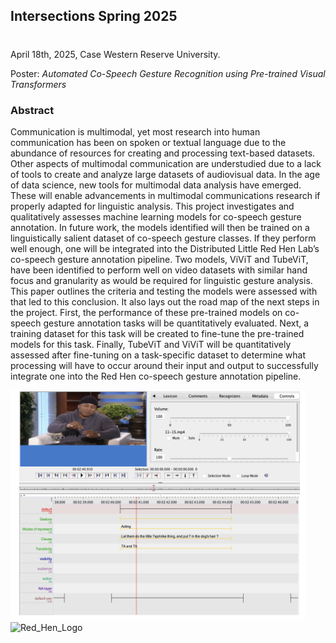 ## Intersections Spring 2025
#
April 18th, 2025, Case Western Reserve University.

Poster: *Automated Co-Speech Gesture Recognition using Pre-trained Visual Transformers*

### Abstract

Communication is multimodal, yet most research into human communication has been on spoken or textual language due to the abundance of resources for creating and processing text-based datasets. Other aspects of multimodal communication are understudied due to a lack of tools to create and analyze large datasets of audiovisual data. In the age of data science, new tools for multimodal data analysis have emerged. These will enable advancements in multimodal communications research if properly adapted for linguistic analysis. This project investigates and qualitatively assesses machine learning models for co-speech gesture annotation. In future work, the models identified will then be trained on a linguistically salient dataset of co-speech gesture classes. If they perform well enough, one will be integrated into the Distributed Little Red Hen Lab’s co-speech gesture annotation pipeline.  Two models, ViViT and TubeViT, have been identified to perform well on video datasets with similar hand focus and granularity as would be required for linguistic gesture analysis.  This paper outlines the criteria and testing the models were assessed with that led to this conclusion. It also lays out the road map of the next steps in the project.  First,  the performance of these pre-trained models on co-speech gesture annotation tasks will be quantitatively evaluated. Next, a training dataset for this task will be created to fine-tune the pre-trained models for this task. Finally, TubeViT and ViViT will be quantitatively assessed after fine-tuning on a task-specific dataset to determine what processing will have to occur around their input and output to successfully integrate one into the Red Hen co-speech gesture annotation pipeline.  

![Intersections Poster Image](Intersections_Poster.png)
![Red_Hen_Logo](Red_Hen_Logo.png)
